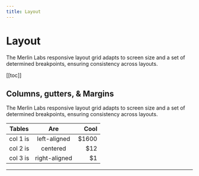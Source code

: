 ```yaml
---
title: Layout
---
```

# Layout

The Merlin Labs responsive layout grid adapts to screen size and a set of determined breakpoints, ensuring consistency across layouts.

[[toc]]

## Columns, gutters, & Margins

The Merlin Labs responsive layout grid adapts to screen size and a set of determined breakpoints, ensuring consistency across layouts.

| Tables   |      Are      |  Cool |
|----------|:-------------:|------:|
| col 1 is |  left-aligned | $1600 |
| col 2 is |    centered   |   $12 |
| col 3 is | right-aligned |    $1 |

---

